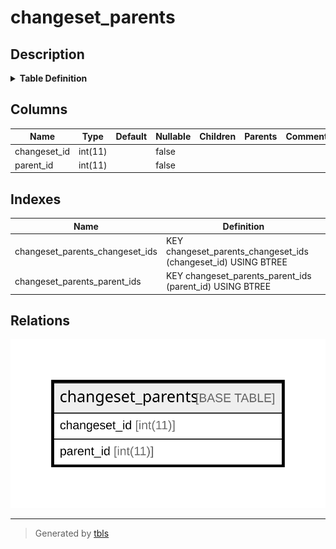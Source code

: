 # changeset_parents

## Description

<details>
<summary><strong>Table Definition</strong></summary>

```sql
CREATE TABLE `changeset_parents` (
  `changeset_id` int(11) NOT NULL,
  `parent_id` int(11) NOT NULL,
  KEY `changeset_parents_changeset_ids` (`changeset_id`),
  KEY `changeset_parents_parent_ids` (`parent_id`)
) ENGINE=InnoDB DEFAULT CHARSET=utf8mb4 COLLATE=utf8mb4_general_ci
```

</details>

## Columns

| Name | Type | Default | Nullable | Children | Parents | Comment |
| ---- | ---- | ------- | -------- | -------- | ------- | ------- |
| changeset_id | int(11) |  | false |  |  |  |
| parent_id | int(11) |  | false |  |  |  |

## Indexes

| Name | Definition |
| ---- | ---------- |
| changeset_parents_changeset_ids | KEY changeset_parents_changeset_ids (changeset_id) USING BTREE |
| changeset_parents_parent_ids | KEY changeset_parents_parent_ids (parent_id) USING BTREE |

## Relations

![er](changeset_parents.svg)

---

> Generated by [tbls](https://github.com/k1LoW/tbls)
